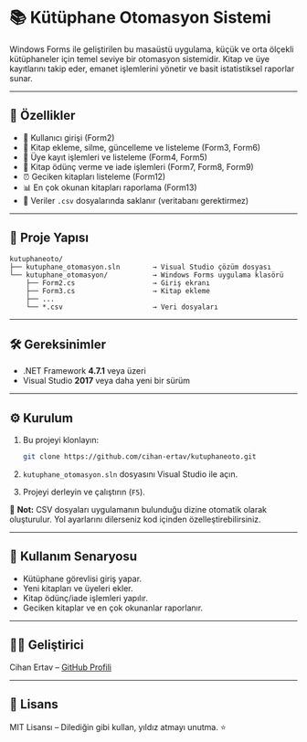 # 📚 Kütüphane Otomasyon Sistemi

Windows Forms ile geliştirilen bu masaüstü uygulama, küçük ve orta ölçekli kütüphaneler için temel seviye bir otomasyon sistemidir. Kitap ve üye kayıtlarını takip eder, emanet işlemlerini yönetir ve basit istatistiksel raporlar sunar.

---

## 🚀 Özellikler

- 🔐 Kullanıcı girişi (Form2)
- 📖 Kitap ekleme, silme, güncelleme ve listeleme (Form3, Form6)
- 👤 Üye kayıt işlemleri ve listeleme (Form4, Form5)
- 🔄 Kitap ödünç verme ve iade işlemleri (Form7, Form8, Form9)
- ⏰ Geciken kitapları listeleme (Form12)
- 📊 En çok okunan kitapları raporlama (Form13)
- 💾 Veriler `.csv` dosyalarında saklanır (veritabanı gerektirmez)

---

## 📁 Proje Yapısı

```
kutuphaneoto/
├── kutuphane_otomasyon.sln        → Visual Studio çözüm dosyası
└── kutuphane_otomasyon/           → Windows Forms uygulama klasörü
    ├── Form2.cs                   → Giriş ekranı
    ├── Form3.cs                   → Kitap ekleme
    ├── ...
    └── *.csv                      → Veri dosyaları
```

---

## 🛠 Gereksinimler

- .NET Framework **4.7.1** veya üzeri  
- Visual Studio **2017** veya daha yeni bir sürüm

---

## ⚙️ Kurulum

1. Bu projeyi klonlayın:
   ```bash
   git clone https://github.com/cihan-ertav/kutuphaneoto.git
   ```

2. `kutuphane_otomasyon.sln` dosyasını Visual Studio ile açın.

3. Projeyi derleyin ve çalıştırın (`F5`).

📁 **Not:** CSV dosyaları uygulamanın bulunduğu dizine otomatik olarak oluşturulur. Yol ayarlarını dilerseniz kod içinden özelleştirebilirsiniz.

---

## 🎯 Kullanım Senaryosu

- Kütüphane görevlisi giriş yapar.
- Yeni kitapları ve üyeleri ekler.
- Kitap ödünç/iade işlemleri yapılır.
- Geciken kitaplar ve en çok okunanlar raporlanır.

---

## 👨‍💻 Geliştirici

Cihan Ertav – [GitHub Profili](https://github.com/cihan-ertav)

---

## 🪪 Lisans

MIT Lisansı – Dilediğin gibi kullan, yıldız atmayı unutma. ⭐

